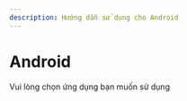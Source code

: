 ```yaml
---
description: Hướng dẫn sử dụng cho Android
---
```


# Android

Vui lòng chọn ứng dụng bạn muốn sử dụng
